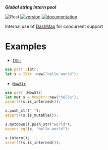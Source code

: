 ***Global string intern pool***  

![Rust](https://github.com/volight/pstr/workflows/Rust/badge.svg)
[![version](https://img.shields.io/crates/v/pstr)](https://crates.io/crates/pstr)
[![documentation](https://docs.rs/pstr/badge.svg)](https://docs.rs/pstr)

Internal use of [DashMap](https://crates.io/crates/dashmap) for concurrent support

# Examples
- [`IStr`](https://docs.rs/pstr/0.2.3/pstr/struct.IStr.html)
```rust
use pstr::IStr;
let s = IStr::new("hello world");
```
- [`MowStr`](https://docs.rs/pstr/0.2.3/pstr/struct.MowStr.html)
```rust
use pstr::MowStr;
let mut s = MowStr::new("hello");
assert!(s.is_interned());

s.push_str(" ");
assert!(s.is_mutable());

s.mutdown().push_str("world");
assert_eq!(s, "hello world");

s.intern();
assert!(s.is_interned());
```
